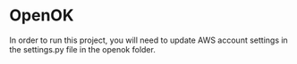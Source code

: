 # OpenOK

In order to run this project, you will need to update AWS account settings in the settings.py file in the openok folder.

